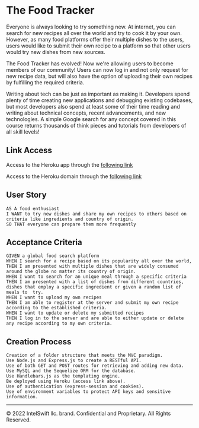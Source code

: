 # The Food Tracker

Everyone is always looking to try something new. At internet, you can search for new recipes all over the world and try to cook it by your own.
However, as many food platforms offer their multiple dishes to the users, users would like to submit their own recipe to a platform so that other users would try new dishes from new sources. 

The Food Tracker has evolved! Now we're allowing users to become members of our community! 
Users can now log in and not only request for new recipe data, but will also have the option of uploading their own recipes by fulfilling the required criteria.

Writing about tech can be just as important as making it. Developers spend plenty of time creating new applications and debugging existing codebases, but most developers also spend at least some of their time reading and writing about technical concepts, recent advancements, and new technologies. A simple Google search for any concept covered in this course returns thousands of think pieces and tutorials from developers of all skill levels!

## Link Access
Access to the Heroku app through the [following link](https://dashboard.heroku.com/apps/food-tracker-be)

Access to the Heroku domain through the [following link](https://food-tracker-be.herokuapp.com/)

## User Story

```
AS A food enthusiast
I WANT to try new dishes and share my own recipes to others based on criteria like ingredients and country of origin.
SO THAT everyone can prepare them more frequently
```

## Acceptance Criteria

```
GIVEN a global food search platform
WHEN I search for a recipe based on its popularity all over the world,
THEN I am presented with multiple dishes that are widely consumed around the globe no matter its country of origin.
WHEN I want to search for an unique meal through a specific criteria
THEN I am presented with a list of dishes from different countries, dishes that employ a specific ingredient or given a random list of meals to  try.
WHEN I want to upload my own recipes
THEN I am able to register at the server and submit my own recipe according to the established criteria.
WHEN I want to update or delete my submitted recipes
THEN I log in to the server and are able to either update or delete any recipe according to my own criteria.
```

## Creation Process
```
Creation of a folder structure that meets the MVC paradigm.
Use Node.js and Express.js to create a RESTful API.
Use of both GET and POST routes for retrieving and adding new data.
Use MySQL and the Sequelize ORM for the database.
Use Handlebars.js as the templating engine.
Be deployed using Heroku (access link above).
Use of authentication (express-session and cookies).
Use of environment variables to protect API keys and sensitive information.
```

- - -
© 2022 IntelSwift llc. brand. Confidential and Proprietary. All Rights Reserved.
